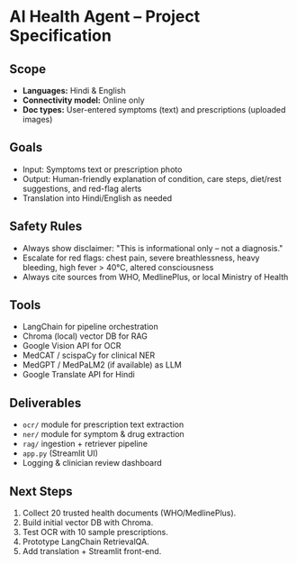 # AI Health Agent – Project Specification

## Scope
- **Languages:** Hindi & English
- **Connectivity model:** Online only
- **Doc types:** User-entered symptoms (text) and prescriptions (uploaded images)

## Goals
- Input: Symptoms text or prescription photo
- Output: Human-friendly explanation of condition, care steps, diet/rest suggestions, and red-flag alerts
- Translation into Hindi/English as needed

## Safety Rules
- Always show disclaimer: "This is informational only – not a diagnosis."
- Escalate for red flags: chest pain, severe breathlessness, heavy bleeding, high fever > 40°C, altered consciousness
- Always cite sources from WHO, MedlinePlus, or local Ministry of Health

## Tools
- LangChain for pipeline orchestration
- Chroma (local) vector DB for RAG
- Google Vision API for OCR
- MedCAT / scispaCy for clinical NER
- MedGPT / MedPaLM2 (if available) as LLM
- Google Translate API for Hindi

## Deliverables
- `ocr/` module for prescription text extraction
- `ner/` module for symptom & drug extraction
- `rag/` ingestion + retriever pipeline
- `app.py` (Streamlit UI)
- Logging & clinician review dashboard

## Next Steps
1. Collect 20 trusted health documents (WHO/MedlinePlus).
2. Build initial vector DB with Chroma.
3. Test OCR with 10 sample prescriptions.
4. Prototype LangChain RetrievalQA.
5. Add translation + Streamlit front-end.
